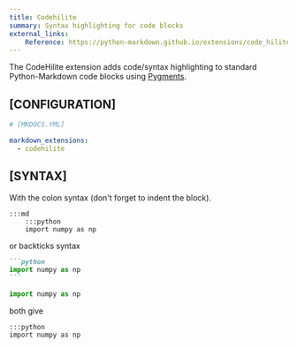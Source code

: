 ```yaml
---
title: Codehilite
summary: Syntax highlighting for code blocks
external_links:
    Reference: https://python-markdown.github.io/extensions/code_hilite/
---
```


The CodeHilite extension adds code/syntax highlighting to standard Python-Markdown code blocks using [Pygments](http://pygments.org/).

## [CONFIGURATION]

```yaml
# [MKDOCS.YML]

markdown_extensions:
  - codehilite
```

## [SYNTAX]

With the colon syntax (don't forget to indent the block).

    :::md
        :::python
        import numpy as np

or backticks syntax

~~~ markdown 
```python
import numpy as np
```
~~~


```python
import numpy as np
```

both give

    :::python
    import numpy as np

